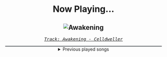<div align="center"> 
<h1>Now Playing...</h1>

![Awakening](https://i.scdn.co/image/ab67616d00001e0287c94c73e33b95d75eff8c0f)
--
_<samp><a href="https://open.spotify.com/track/16cjcYMpcAeKrlBc63xkfO">Track: Awakening - Celldweller</a></samp>_

<div style="border: 1px #4B5054 solid"></div>
<details>
  <summary>
    Previous played songs
  </summary>
  <table>
    <thead>
      <tr>
        <th>
          Artist
        </th>
        <th>
          Song
        </th>
        <th>
          Link
        </th>
      </tr>
    </thead>
    <tbody>
      <tr><td>Celldweller</td><td>Awakening</td><td><a href="https://open.spotify.com/track/16cjcYMpcAeKrlBc63xkfO">https://open.spotify.com/track/16cjcYMpcAeKrlBc63xkfO</a></td></tr><tr><td>CANTERVICE</td><td>Void</td><td><a href="https://open.spotify.com/track/7nUSRi9vRKXiaHHSr841Im">https://open.spotify.com/track/7nUSRi9vRKXiaHHSr841Im</a></td></tr><tr><td>FreqGen</td><td>Future 1999</td><td><a href="https://open.spotify.com/track/4Qkhala7vuhpjGSgC1gofK">https://open.spotify.com/track/4Qkhala7vuhpjGSgC1gofK</a></td></tr><tr><td>The Plague</td><td>Headline</td><td><a href="https://open.spotify.com/track/4Vy7F34T82hvY0Og8318V8">https://open.spotify.com/track/4Vy7F34T82hvY0Og8318V8</a></td></tr><tr><td>Paul Udarov</td><td>Anti-Hero</td><td><a href="https://open.spotify.com/track/3QHCjtfR5SJGUXv3F0PocG">https://open.spotify.com/track/3QHCjtfR5SJGUXv3F0PocG</a></td></tr><tr><td>Hyper</td><td>Break and Enter</td><td><a href="https://open.spotify.com/track/3666GsMZa11dgLdEUv83qf">https://open.spotify.com/track/3666GsMZa11dgLdEUv83qf</a></td></tr><tr><td>Blue Stahli</td><td>Armageddon</td><td><a href="https://open.spotify.com/track/5z78RJ9qZ48mgmXNbaaXzU">https://open.spotify.com/track/5z78RJ9qZ48mgmXNbaaXzU</a></td></tr><tr><td>Celldweller</td><td>Senorita Bonita</td><td><a href="https://open.spotify.com/track/7c2VMbLL204qAPbyUnCXqN">https://open.spotify.com/track/7c2VMbLL204qAPbyUnCXqN</a></td></tr><tr><td>ENMY</td><td>Burn</td><td><a href="https://open.spotify.com/track/5TAUiU8RxlKGLm8VeJlCcr">https://open.spotify.com/track/5TAUiU8RxlKGLm8VeJlCcr</a></td></tr><tr><td>CANTERVICE</td><td>The Masquerade</td><td><a href="https://open.spotify.com/track/33MMblAJ06tHHt8czXckBN">https://open.spotify.com/track/33MMblAJ06tHHt8czXckBN</a></td></tr><tr><td>Toronto Is Broken</td><td>Euphoria (feat. REEBZ)</td><td><a href="https://open.spotify.com/track/095GJ0lieCyneBFaYh9Dnk">https://open.spotify.com/track/095GJ0lieCyneBFaYh9Dnk</a></td></tr><tr><td>Raizer</td><td>Explode</td><td><a href="https://open.spotify.com/track/6zY7DGYzGrkniOU1PxaK4h">https://open.spotify.com/track/6zY7DGYzGrkniOU1PxaK4h</a></td></tr><tr><td>Cliff Lin</td><td>Fight Night</td><td><a href="https://open.spotify.com/track/0JwvW0jhWlMKtBfmwjwXir">https://open.spotify.com/track/0JwvW0jhWlMKtBfmwjwXir</a></td></tr><tr><td>Blue Stahli</td><td>Enemy</td><td><a href="https://open.spotify.com/track/6UkTua0GgYyaY5qr7eO3Jv">https://open.spotify.com/track/6UkTua0GgYyaY5qr7eO3Jv</a></td></tr><tr><td>Celldweller</td><td>ShutEmDown</td><td><a href="https://open.spotify.com/track/1JQwjzoAW31MNAl7aVs43G">https://open.spotify.com/track/1JQwjzoAW31MNAl7aVs43G</a></td></tr><tr><td>P.O.D.</td><td>I WON'T BOW DOWN</td><td><a href="https://open.spotify.com/track/1j04ijjf5krI9LtRDQeCeQ">https://open.spotify.com/track/1j04ijjf5krI9LtRDQeCeQ</a></td></tr><tr><td>Linkin Park</td><td>Friendly Fire</td><td><a href="https://open.spotify.com/track/1rAzOr3zpUDRtN2zsqGHiG">https://open.spotify.com/track/1rAzOr3zpUDRtN2zsqGHiG</a></td></tr><tr><td>Breaking Benjamin</td><td>Never Again</td><td><a href="https://open.spotify.com/track/07huQEWGQAe7aJaeR08Cag">https://open.spotify.com/track/07huQEWGQAe7aJaeR08Cag</a></td></tr><tr><td>Disturbed</td><td>Another Way to Die</td><td><a href="https://open.spotify.com/track/3EZAnO8lnPCBCcJcwAZbEB">https://open.spotify.com/track/3EZAnO8lnPCBCcJcwAZbEB</a></td></tr><tr><td>Egypt Central</td><td>White Rabbit - EC Version</td><td><a href="https://open.spotify.com/track/7yPjd4QJUfytp1WEsrk7Vb">https://open.spotify.com/track/7yPjd4QJUfytp1WEsrk7Vb</a></td></tr>
    </tbody>
  </table>
</details>

</div>
